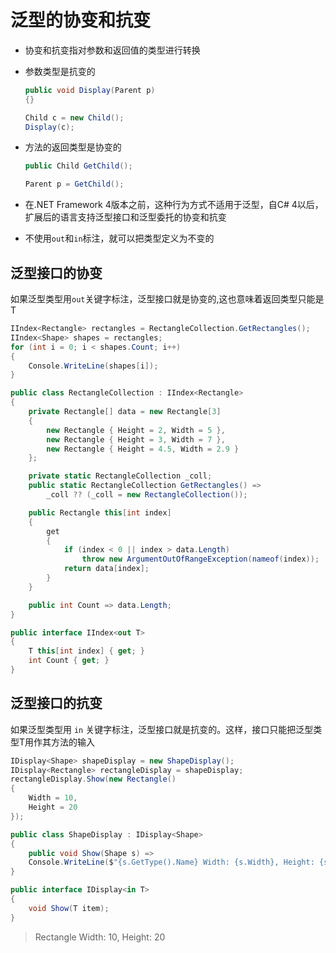 # 泛型的协变和抗变

* 协变和抗变指对参数和返回值的类型进行转换

* 参数类型是抗变的

  ```c#
  public void Display(Parent p)
  {}
  
  Child c = new Child();
  Display(c);
  ```

* 方法的返回类型是协变的

  ```c#
  public Child GetChild();
  
  Parent p = GetChild();
  ```

* 在.NET Framework 4版本之前，这种行为方式不适用于泛型，自C# 4以后，扩展后的语言支持泛型接口和泛型委托的协变和抗变

* 不使用`out`和`in`标注，就可以把类型定义为不变的

## 泛型接口的协变

如果泛型类型用`out`关键字标注，泛型接口就是协变的,这也意味着返回类型只能是T

```c#
IIndex<Rectangle> rectangles = RectangleCollection.GetRectangles();
IIndex<Shape> shapes = rectangles;
for (int i = 0; i < shapes.Count; i++)
{
    Console.WriteLine(shapes[i]);
}

public class RectangleCollection : IIndex<Rectangle>
{
    private Rectangle[] data = new Rectangle[3]
    {
        new Rectangle { Height = 2, Width = 5 },
        new Rectangle { Height = 3, Width = 7 },
        new Rectangle { Height = 4.5, Width = 2.9 }
    };

    private static RectangleCollection _coll;
    public static RectangleCollection GetRectangles() =>
        _coll ?? (_coll = new RectangleCollection());

    public Rectangle this[int index]
    {
        get
        {
            if (index < 0 || index > data.Length)
                throw new ArgumentOutOfRangeException(nameof(index));
            return data[index];
        }
    }

    public int Count => data.Length;
}

public interface IIndex<out T>
{
    T this[int index] { get; }
    int Count { get; }
}
```

## 泛型接口的抗变

如果泛型类型用 `in` 关键字标注，泛型接口就是抗变的。这样，接口只能把泛型类型T用作其方法的输入

```c#
IDisplay<Shape> shapeDisplay = new ShapeDisplay();
IDisplay<Rectangle> rectangleDisplay = shapeDisplay;
rectangleDisplay.Show(new Rectangle()
{
    Width = 10,
    Height = 20
});

public class ShapeDisplay : IDisplay<Shape>
{
    public void Show(Shape s) =>
    Console.WriteLine($"{s.GetType().Name} Width: {s.Width}, Height: {s.Height}");
}

public interface IDisplay<in T>
{
    void Show(T item);
}
```

> Rectangle Width: 10, Height: 20
